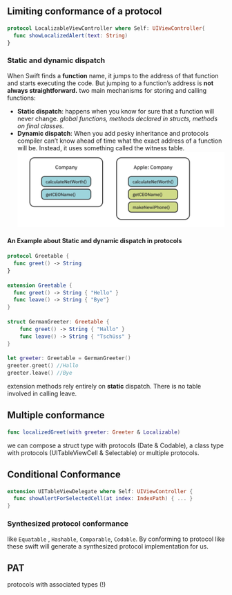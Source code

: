 ## Limiting conformance of a protocol
```Swift
protocol LocalizableViewController where Self: UIViewController{
  func showLocalizedAlert(text: String)
}
```
### Static and dynamic dispatch
When Swift finds a **function** name, it jumps to the address of that function and starts executing the code. But jumping to a function’s address is **not always straightforward.**
two main mechanisms for storing and calling functions:
* **Static dispatch**: 
  happens when you know for sure that a function will never change.
  *global functions, methods declared in structs, methods on final classes.*
* **Dynamic dispatch**:
  When you add pesky inheritance and protocols
 compiler can’t know ahead of time what the exact address of a function will be. Instead, it uses something called the witness table.
  ![witness table](attachments/witness-table.png)
#### An Example about Static and dynamic dispatch in protocols
```Swift 
protocol Greetable {
  func greet() -> String
}

extension Greetable {
  func greet() -> String { "Hello" }
  func leave() -> String { "Bye"}
}

struct GermanGreeter: Greetable {
	func greet() -> String { "Hallo" }
	func leave() -> String { "Tschüss" }
}

let greeter: Greetable = GermanGreeter()
greeter.greet() //Hallo
greeter.leave() //Bye

```
extension methods rely entirely on **static** dispatch. There is no table involved in calling leave.
## Multiple conformance
```Swift
func localizedGreet(with greeter: Greeter & Localizable)
```
we can compose a struct type with protocols (Date & Codable), a class type with protocols (UITableViewCell & Selectable) or multiple protocols.

## Conditional Conformance
```Swift
extension UITableViewDelegate where Self: UIViewController {
  func showAlertForSelectedCell(at index: IndexPath) { ... }
}
```
### Synthesized protocol conformance
like `Equatable` , `Hashable`, `Comparable`, `Codable`. By conforming to protocol like these swift will generate a synthesized protocol implementation for us.

## PAT
protocols with associated types (!)

